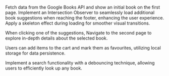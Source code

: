Fetch data from the Google Books API and show an initial book on the first page. Implement an Intersection Observer to seamlessly load additional book suggestions when reaching the footer, enhancing the user experience. Apply a skeleton effect during loading for smoother visual transitions.

When clicking one of the suggestions, Navigate to the second page to explore in-depth details about the selected book. 

Users can add items to the cart and mark them as favourites, utilizing local storage for data persistence.

Implement a search functionality with a debouncing technique, allowing users to efficiently look up any book. 
